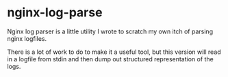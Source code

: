 # nginx-log-parse

Nginx log parser is a little utility I wrote to scratch my own itch of parsing nginx logfiles.

There is a lot of work to do to make it a useful tool, but this version will read in a logfile from stdin and then dump out structured representation of the logs.
